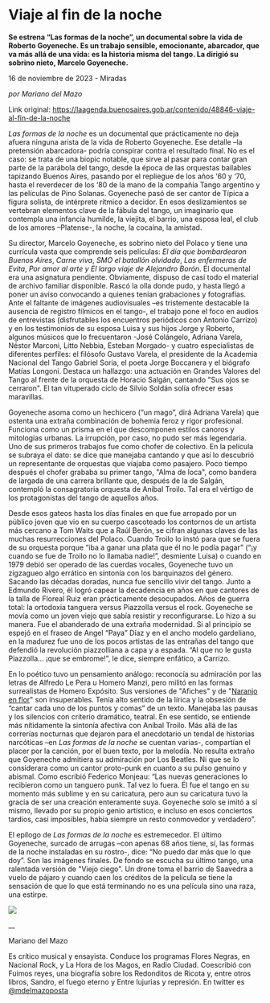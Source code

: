 # Viaje al fin de la noche

**Se estrena “Las formas de la noche”, un documental sobre la vida de Roberto Goyeneche. Es un trabajo sensible, emocionante, abarcador, que va más allá de una vida: es la historia misma del tango. La dirigió su sobrino nieto, Marcelo Goyeneche.**

16 de noviembre de 2023 - Miradas

_por Mariano del Mazo_

Link original: https://laagenda.buenosaires.gob.ar/contenido/48846-viaje-al-fin-de-la-noche



*Las formas de la noche* es un documental que prácticamente no deja afuera ninguna arista de la vida de Roberto Goyeneche. Ese detalle –la pretensión abarcadora- podría conspirar contra el resultado final. No es el caso: se trata de una biopic notable, que sirve al pasar para contar gran parte de la parábola del tango, desde la época de las orquestas bailables tapizando Buenos Aires, pasando por el repliegue de los años ‘60 y ‘70, hasta el reverdecer de los ‘80 de la mano de la compañía Tango argentino y las películas de Pino Solanas. Goyeneche pasó de ser cantor de Típica a figura solista, de intérprete rítmico a decidor. En esos deslizamientos se vertebran elementos clave de la fábula del tango, un imaginario que contempla una infancia humilde, la viejita, el barrio, una esposa leal, el club de los amores –Platense-, la noche, la cocaína, la amistad.




Su director, Marcelo Goyeneche, es sobrino nieto del Polaco y tiene una currícula vasta que comprende seis películas: *El día que bombardearon Buenos Aires*, *Carne viva*, *SMO el batallón olvidado*, *Las enfermeras de Evita*, *Por amor al arte y El largo viaje de Alejandro Borón*. El documental era una asignatura pendiente. Obviamente, dispuso de casi todo el material de archivo familiar disponible. Rascó la olla donde pudo, y hasta llegó a poner un aviso convocando a quienes tenían grabaciones y fotografías. Ante el faltante de imágenes audiovisuales –es tristemente destacable la ausencia de registro fílmicos en el tango-, el trabajo pone el foco en audios de entrevistas (disfrutables los encuentros periódicos con Antonio Carrizo) y en los testimonios de su esposa Luisa y sus hijos Jorge y Roberto, algunos músicos que lo frecuentaron -José Colángelo, Adriana Varela, Néstor Marconi, Litto Nebbia, Esteban Morgado- y cuatro especialistas de diferentes perfiles: el filósofo Gustavo Varela, el presidente de la Academia Nacional del Tango Gabriel Soria, el poeta Jorge Boccanera y el biógrafo Matías Longoni. Destaca un hallazgo: una actuación en Grandes Valores del Tango al frente de la orquesta de Horacio Salgán, cantando "Sus ojos se cerraron". El tan vituperado ciclo de Silvio Soldán solía ofrecer esas maravillas.




Goyeneche asoma como un hechicero (“un mago”, dirá Adriana Varela) que ostenta una extraña combinación de bohemia feroz y rigor profesional. Funciona como un prisma en el que descomponen estilos canoros y mitologías urbanas. La irrupción, por caso, no pudo ser más legendaria. Uno de sus primeros trabajos fue como chofer de colectivo. En la película se subraya el dato: se dice que manejaba cantando y que así lo descubrió un representante de orquestas que viajaba como pasajero. Poco tiempo después el chofer grababa su primer tango, "Alma de loca", como bandera de largada de una carrera brillante que, después de la de Salgán, contempló la consagratoria orquesta de Aníbal Troilo. Tal era el vértigo de los protagonistas del tango de aquellos años.




Desde esos gateos hasta los días finales en que fue arropado por un público joven que vio en su cuerpo cascoteado los contornos de un artista más cercano a Tom Waits que a Raúl Berón, se cifran algunas claves de las muchas resurrecciones del Polaco. Cuando Troilo lo instó para que se fuera de su orquesta porque “iba a ganar una plata que él no le podía pagar” (“¡y cuando se fue de Troilo no lo llamaba nadie!”, desmiente Luisa) o cuando en 1979 debió ser operado de las cuerdas vocales, Goyeneche tuvo un zigzagueo algo errático en sintonía con los barquinazos del género. Sacando las décadas doradas, nunca fue sencillo vivir del tango. Junto a Edmundo Rivero, él logró capear la decadencia en años en que cantores de la talla de Floreal Ruiz eran prácticamente desocupados. Años de guerra total: la ortodoxia tanguera versus Piazzolla versus el rock. Goyeneche se movía como un joven viejo que sabía resistir y reconfigurarse. Lo hizo a su manera. Fue el abanderado de una extraña modernidad. Si al principio se espejó en el fraseo de Angel “Paya” Díaz y en el ancho modelo gardeliano, en la madurez fue uno de los pocos artistas de las entrañas del tango que defendió la revolución piazzolliana a capa y a espada. “Al que no le gusta Piazzolla… ¡que se embrome!”, le dice, siempre enfático, a Carrizo.




En lo poético tuvo un pensamiento análogo: reconocía su admiración por las letras de Alfredo Le Pera u Homero Manzi, pero militó en las formas surrealistas de Homero Expósito. Sus versiones de "Afiches" y de "[Naranjo en flor](https://www.youtube.com/watch?v=HUs8HNeTlD8)" son insuperables. Tenía alto sentido de la lírica y la obsesión de “cantar cada uno de los puntos y comas” de un texto. Manejaba las pausas y los silencios con criterio dramático, teatral. En ese sentido, se entiende más nítidamente la sintonía afectiva con Aníbal Troilo. Más allá de las correrías nocturnas que dejaron para el anecdotario un tendal de historias narcóticas –en *Las formas de la noche* se cuentan varias-, compartían el placer por la canción, por el buen texto, por la melodía. No resulta extraño que Goyeneche admitiera su admiración por Los Beatles. Ni que se lo considerara como un cantor proto-punk en cuanto a su pulso genuino y abismal. Como escribió Federico Monjeau: “Las nuevas generaciones lo recibieron como un tanguero punk. Tal vez lo fuera. Él fue el tango en su momento más sublime y en su caricatura, pero aun su caricatura tuvo la gracia de ser una creación enteramente suya. Goyeneche solo se imitó a sí mismo, llevado por su propio genio artístico, e incluso en esos conciertos tardíos, casi imposibles, había siempre un resto conmovedor y verdadero”.




El epílogo de *Las formas de la noche* es estremecedor. El último Goyeneche, surcado de arrugas –con apenas 68 años tiene, sí, las formas de la noche instaladas en su rostro-, dice: “No puedo dar más que lo que doy”. Son las imágenes finales. De fondo se escucha su último tango, una ralentada versión de "Viejo ciego". Un drone toma el barrio de Saavedra a vuelo de pájaro y cuando caen los créditos de la película se tiene la sensación de que lo que está terminando no es una película sino una raza, una estirpe.




[![](https://img.youtube.com/vi/KccIftaFSag/0.jpg)](https://www.youtube.com/watch?v=KccIftaFSag)




\_\_




Mariano del Mazo




Es crítico musical y ensayista. Conduce los programas Flores Negras, en Nacional Rock, y La Hora de los Magos, en Radio Ciudad. Coescribió con Fuimos reyes, una biografía sobre los Redonditos de Ricota y, entre otros libros, Sandro, el fuego eterno y Entre lujurias y represión. En twitter es [@mdelmazoposta](https://twitter.com/mdelmazoposta)



